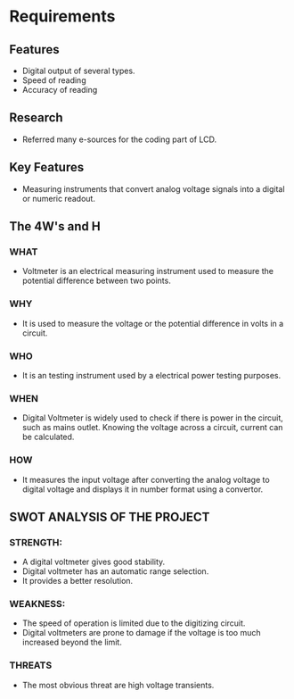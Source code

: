 # Requirements
## Features
* Digital output of several types.
* Speed of reading
* Accuracy of reading
## Research
* Referred many e-sources for the coding part of LCD.
## Key Features
* Measuring instruments that convert analog voltage signals into a digital or numeric readout.
## The 4W's and H 
### WHAT
* Voltmeter is an electrical measuring instrument used to measure the potential difference between two points.
### WHY
*  It is used to measure the voltage or the potential difference in volts in a circuit.
### WHO
* It is an testing instrument used by a electrical power testing purposes.
### WHEN
* Digital Voltmeter is widely used to check if there is power in the circuit, such as mains outlet. Knowing the voltage across a circuit, current can be calculated.
### HOW
* It measures the input voltage after converting the analog voltage to digital voltage and displays it in number format using a convertor.
## SWOT ANALYSIS OF THE PROJECT
### STRENGTH:
* A digital voltmeter gives good stability.
* Digital voltmeter has an automatic range selection.
* It provides a better resolution.
### WEAKNESS:
* The speed of operation is limited due to the digitizing circuit.
* Digital voltmeters are prone to damage if the voltage is too much increased beyond the limit.
### THREATS
* The most obvious threat are high voltage transients.
 
